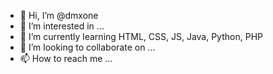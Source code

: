- 👋 Hi, I’m @dmxone
- 👀 I’m interested in ...
- 🌱 I’m currently learning HTML, CSS, JS, Java, Python, PHP
- 💞️ I’m looking to collaborate on ...
- 📫 How to reach me ...

<!---
dmxone/dmxone is a ✨ special ✨ repository because its `README.md` (this file) appears on your GitHub profile.
You can click the Preview link to take a look at your changes.
--->
